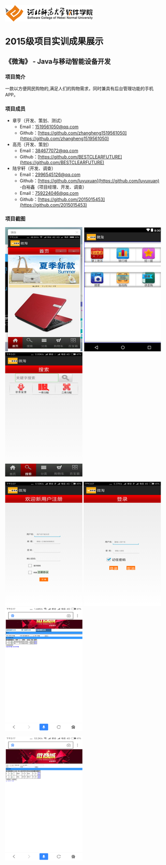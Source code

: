 <img src="../../../image/logo.png"/>

# 2015级项目实训成果展示 

## 《微淘》 - Java与移动智能设备开发

### 项目简介

一款以方便网民购物的,满足人们的购物需求，同时兼具有后台管理功能的手机APP。

### 项目成员

- 章亨（开发、策划、测试）
	- Email：[1519561050@qq.com](mailto:1519561050@qq.com) 
	- Github：[https://github.com/zhangheng1519561050](https://github.com/zhangheng1519561050)
- 高亮（开发、策划）
	- Email：[384677072@qq.com](mailto:384677072@qq.com)
	- Github：[https://github.com/BESTCLEARFUTURE](https://github.com/BESTCLEARFUTURE)
- 陆宇轩（开发、调查）
	- Email：[2996545126@qq.com](mailto:2996545126@qq.com)
	- Github：[https://github.com/luyuxuan](https://github.com/luyuxuan)
-白裕鑫（项目经理、开发、调查）
	- Email：[759224046@qq.com](mailto:759224046@qq.com)
	- Github：[https://github.com/2015015453](https://github.com/2015015453)

### 项目截图

<p>
<img src="./image/1.png" width=250 height=400 />
<img src="./image/2.png" width=250 height=400 />
<img src="./image/3.png" width=250 height=400 />
</p>
<p>
<img src="./image/4.png" width=250 height=400 />
<img src="./image/5.png" width=250 height=400 />
<img src="./image/6.png" width=250 height=400 />
</p>
<p>
<img src="./image/7.png" width=250 height=400 />
</p>
